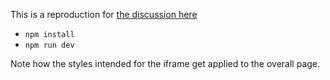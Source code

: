 This is a reproduction for [the discussion here](https://github.com/aklinker1/vite-plugin-web-extension/discussions/122)

- `npm install`
- `npm run dev`

Note how the styles intended for the iframe get applied to the overall page.
